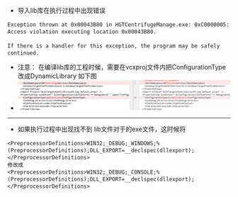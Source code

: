 
- 导入lib库在执行过程中出现错误
```
Exception thrown at 0x00043B80 in HGTCentrifugeManage.exe: 0xC0000005: Access violation executing location 0x00043B80.

If there is a handler for this exception, the program may be safely continued.

```
- 注意： 在编译lib库的工程时候，需要在vcxproj文件内把ConfigurationType改成DynamicLibrary 如下图
- ![67f8016d4b4af1a39ad405337ba55bea.png](../../../../_resources/67f8016d4b4af1a39ad405337ba55bea.png)

***
- 如果执行过程中出现找不到 lib文件对于的exe文件，这时候将
```
<PreprocessorDefinitions>WIN32;_DEBUG;_WINDOWS;%(PreprocessorDefinitions);DLL_EXPORT=__declspec(dllexport);</PreprocessorDefinitions>
修改成
<PreprocessorDefinitions>WIN32;_DEBUG;_CONSOLE;%(PreprocessorDefinitions);DLL_EXPORT=__declspec(dllexport);</PreprocessorDefinitions>
```